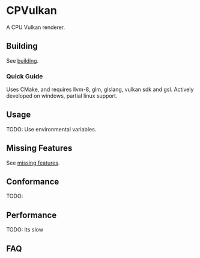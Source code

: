 # CPVulkan
A CPU Vulkan renderer.

## Building
See [building](https://github.com/MatthewSmit/CPVulkan/wiki/Building).

### Quick Guide
Uses CMake, and requires llvm-8, glm, glslang, vulkan sdk and gsl.
Actively developed on windows, partial linux support.

## Usage
TODO: Use environmental variables.

## Missing Features
See [missing features](https://github.com/MatthewSmit/CPVulkan/wiki/Missing-Features).

## Conformance
TODO:

## Performance
TODO: Its slow

## FAQ
